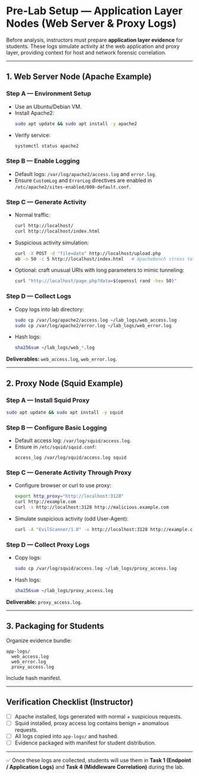 # Pre-Lab Setup — Application Layer Nodes (Web Server & Proxy Logs)

Before analysis, instructors must prepare **application layer evidence** for students. These logs simulate activity at the web application and proxy layer, providing context for host and network forensic correlation.

---

## 1. Web Server Node (Apache Example)

### Step A — Environment Setup
- Use an Ubuntu/Debian VM.
- Install Apache2:
  ```bash
  sudo apt update && sudo apt install -y apache2
  ```
- Verify service:
  ```bash
  systemctl status apache2
  ```

### Step B — Enable Logging
- Default logs: `/var/log/apache2/access.log` and `error.log`.
- Ensure `CustomLog` and `ErrorLog` directives are enabled in `/etc/apache2/sites-enabled/000-default.conf`.

### Step C — Generate Activity
- Normal traffic:
  ```bash
  curl http://localhost/
  curl http://localhost/index.html
  ```
- Suspicious activity simulation:
  ```bash
  curl -X POST -d "file=data" http://localhost/upload.php
  ab -n 50 -c 5 http://localhost/index.html   # ApacheBench stress test
  ```
- Optional: craft unusual URIs with long parameters to mimic tunneling:
  ```bash
  curl "http://localhost/page.php?data=$(openssl rand -hex 50)"
  ```

### Step D — Collect Logs
- Copy logs into lab directory:
  ```bash
  sudo cp /var/log/apache2/access.log ~/lab_logs/web_access.log
  sudo cp /var/log/apache2/error.log ~/lab_logs/web_error.log
  ```
- Hash logs:
  ```bash
  sha256sum ~/lab_logs/web_*.log
  ```

**Deliverables:** `web_access.log`, `web_error.log`.

---

## 2. Proxy Node (Squid Example)

### Step A — Install Squid Proxy
```bash
sudo apt update && sudo apt install -y squid
```

### Step B — Configure Basic Logging
- Default access log: `/var/log/squid/access.log`.
- Ensure in `/etc/squid/squid.conf`:
  ```
  access_log /var/log/squid/access.log squid
  ```

### Step C — Generate Activity Through Proxy
- Configure browser or curl to use proxy:
  ```bash
  export http_proxy="http://localhost:3128"
  curl http://example.com
  curl -x http://localhost:3128 http://malicious.example.com
  ```
- Simulate suspicious activity (odd User-Agent):
  ```bash
  curl -A "EvilScanner/1.0" -x http://localhost:3128 http://example.com
  ```

### Step D — Collect Proxy Logs
- Copy logs:
  ```bash
  sudo cp /var/log/squid/access.log ~/lab_logs/proxy_access.log
  ```
- Hash logs:
  ```bash
  sha256sum ~/lab_logs/proxy_access.log
  ```

**Deliverable:** `proxy_access.log`.

---

## 3. Packaging for Students
Organize evidence bundle:
```
app-logs/
  web_access.log
  web_error.log
  proxy_access.log
```
Include hash manifest.

---

## Verification Checklist (Instructor)
- [ ] Apache installed, logs generated with normal + suspicious requests.
- [ ] Squid installed, proxy access log contains benign + anomalous requests.
- [ ] All logs copied into `app-logs/` and hashed.
- [ ] Evidence packaged with manifest for student distribution.

---

✅ Once these logs are collected, students will use them in **Task 1 (Endpoint / Application Logs)** and **Task 4 (Middleware Correlation)** during the lab.
